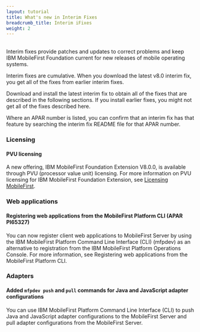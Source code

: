 ```yaml
---
layout: tutorial
title: What's new in Interim Fixes
breadcrumb_title: Interim iFixes
weight: 2
---
```

<br/>
Interim fixes provide patches and updates to correct problems and keep IBM MobileFirst Foundation current for new releases of mobile operating systems.

Interim fixes are cumulative. When you download the latest v8.0 interim fix, you get all of the fixes from earlier interim fixes.

Download and install the latest interim fix to obtain all of the fixes that are described in the following sections. If you install earlier fixes, you might not get all of the fixes described here.

Where an APAR number is listed, you can confirm that an interim fix has that feature by searching the interim fix README file for that APAR number.

### Licensing
#### PVU licensing
A new offering, IBM MobileFirst Foundation Extension V8.0.0, is available through PVU (processor value unit) licensing. For more information on PVU licensing for IBM MobileFirst Foundation Extension, see [Licensing MobileFirst](../licensing).

### Web applications
#### Registering web applications from the MobileFirst Platform CLI (APAR PI65327)
You can now register client web applications to MobileFirst Server by using the IBM MobileFirst Platform Command Line Interface (CLI) (mfpdev) as an alternative to registration from the IBM MobileFirst Platform Operations Console. For more information, see Registering web applications from the MobileFirst Platform CLI.

### Adapters
#### Added `mfpdev push` and `pull` commands for Java and JavaScript adapter configurations
You can use IBM MobileFirst Platform Command Line Interface (CLI) to push Java and JavaScript adapter configurations to the MobileFirst Server and pull adapter configurations from the MobileFirst Server.